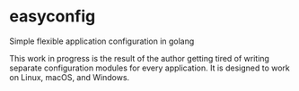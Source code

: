 # easyconfig
Simple flexible application configuration in golang

This work in progress is the result of the author getting tired of writing separate configuration modules for every application.
It is designed to work on Linux, macOS, and Windows.
